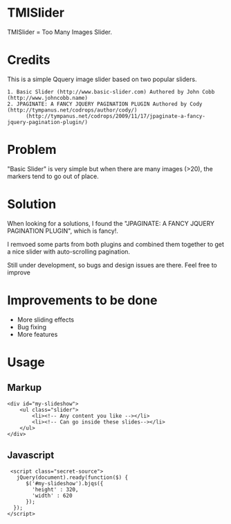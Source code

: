 TMISlider
=========

TMISlider = Too Many Images Slider.

Credits
=======

  This is a simple Qquery image slider based on two popular sliders.

    1. Basic Slider (http://www.basic-slider.com) Authored by John Cobb (http://www.johncobb.name)
    2. JPAGINATE: A FANCY JQUERY PAGINATION PLUGIN Authored by Cody (http://tympanus.net/codrops/author/cody/)
          (http://tympanus.net/codrops/2009/11/17/jpaginate-a-fancy-jquery-pagination-plugin/)

Problem
=======
  "Basic Slider" is very simple but when there are many images (>20), the markers tend to go out of place. 
  
  
Solution
========
  When looking for a solutions, I found the "JPAGINATE: A FANCY JQUERY PAGINATION PLUGIN", which is fancy!.
  
  I remvoed some parts from both plugins and combined them together to get a nice slider with auto-scrolling 
  pagination.
  
  Still under development, so bugs and design issues are there. Feel free to improve
  
Improvements to be done
=======================
  - More sliding effects
  - Bug fixing
  - More features
  
Usage
=====
  Markup
  ------

    <div id="my-slideshow">
        <ul class="slider">
            <li><!-- Any content you like --></li>
            <li><!-- Can go inside these slides--></li>
        </ul>
    </div>

  Javascript
  ----------
     <script class="secret-source">
       jQuery(document).ready(function($) {
          $('#my-slideshow').bjqs({
            'height' : 320,
            'width' : 620 
          });
      });   
    </script>  
